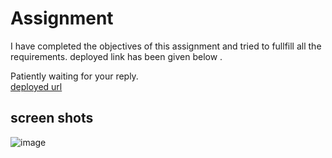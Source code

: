 # Assignment

I have completed the objectives of this assignment and tried to fullfill all the requirements. deployed link has been given below .

Patiently waiting for your reply.<br />
[deployed url](https://mentroassignment.vercel.app/)


## screen shots
![image](https://user-images.githubusercontent.com/73738347/224235167-a7f13231-71c9-4dd8-930c-8334e40824ed.png)

